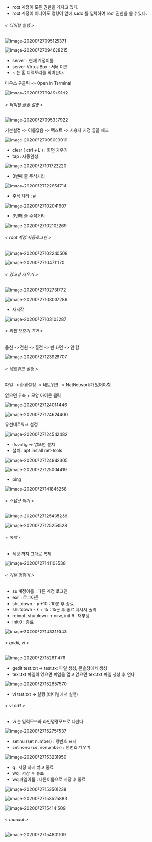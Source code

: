 - root 계정이 모든 권한을 가지고 있다.
- root 계정이 아니어도 명령어 앞에 sudo 를 입력하여 root 권한을 쓸 수있다.

###### < 터미널 실행 >

![image-20200727095125371](image/image-20200727095125371.png)

![image-20200727094628215](image/image-20200727094628215.png)

- server : 현재 계정이름
- server-VirtualBox : 서버 이름
- ~ 는 홈 디렉토리를 의미한다.

마우스 우클릭 -> Open in Terminal

![image-20200727094949142](image/image-20200727094949142.png)

###### < 터미널 글꼴 설정 >

![image-20200727095337922](image/image-20200727095337922.png)

기본설정 -> 이름없음 -> 텍스트 -> 사용자 지정 글꼴 체크

![image-20200727095603919](image/image-20200727095603919.png)



- clear ( ctrl + L ) : 화면 지우기
- tap : 자동완성

![image-20200727101722220](image/image-20200727101722220.png)

- 3번째 줄 주석처리

![image-20200727122654714](image/image-20200727122654714.png)

- 주석 처리 : #

![image-20200727102041607](image/image-20200727102041607.png)

- 3번째 줄 주석처리

![image-20200727102102269](image/image-20200727102102269.png)

###### < root 계정 자동로그인 >

![image-20200727102240508](image/image-20200727102240508.png)

![image-20200727104711170](image/image-20200727104711170.png)

###### < 경고창 지우기 >

![image-20200727102731772](image/image-20200727102731772.png)

![image-20200727103037286](image/image-20200727103037286.png)

- 재시작

![image-20200727103105287](image/image-20200727103105287.png)

###### < 화면 보호기 끄기 >

옵션 -> 전원 -> 절전 -> 빈 화면 -> 안 함

![image-20200727123926707](image/image-20200727123926707.png)



###### < 네트워크 설정 >

파일 -> 환경설정 -> 네트워크 -> NatNetwork가 있어야함

없으면 우측 + 모양 아이콘 클릭

![image-20200727124014446](image/image-20200727124014446.png)

![image-20200727124624400](image/image-20200727124624400.png)

유선네트워크 설정 

![image-20200727124542482](image/image-20200727124542482.png)

- ifconfig -> 없으면 설치
- 설치 : apt install net-tools

![image-20200727124942305](image/image-20200727124942305.png)

![image-20200727125004419](image/image-20200727125004419.png)

- ping 

![image-20200727141846258](image/image-20200727141846258.png)

###### < 스냅샷 찍기 >

![image-20200727125405239](image/image-20200727125405239.png)

![image-20200727125258528](image/image-20200727125258528.png)



###### < 복제 >

- 세팅 까지 그대로 복제

![image-20200727141108538](image/image-20200727141108538.png)



###### < 기본 명령어 >

- su 계정이름 : 다른 계정 로그인 
- exit : 로그아웃
- shutdown - p +10 : 10분 후 종료
- shutdown - k + 15 : 15분 후 종료 메시지 출력
- reboot, shutdown -r now, init 6 : 재부팅
- init 0 : 종료

![image-20200727143319543](image/image-20200727143319543.png)



###### < gedit, vi >

![image-20200727152611476](image/image-20200727152611476.png)

- gedit test.txt -> test.txt 파일 생성, 콘솔창에서 생성
- text.txt 파일이 있으면 파일을 열고 없으면 text.txt 파일 생성 후 연다

![image-20200727152657570](image/image-20200727152657570.png)

- vi test.txt -> 실행 (터미널에서 실행)

###### < vi edit >

- vi 는 입력모드와 라인명령모드로 나뉜다

![image-20200727152757537](image/image-20200727152757537.png)

- set nu (set number) : 행번호 표시
- set nonu (set nonumber) : 행번호 지우기

![image-20200727153231950](image/image-20200727153231950.png)

- q : 저장 하지 않고 종료
- wq : 저장 후 종료
- wq 파일이름 : 다른이름으로 저장 후 종료

![image-20200727153501238](image/image-20200727153501238.png)

![image-20200727153525883](image/image-20200727153525883.png)

![image-20200727154141509](image/image-20200727154141509.png)



###### < manual >

![image-20200727154801109](image/image-20200727154801109.png)